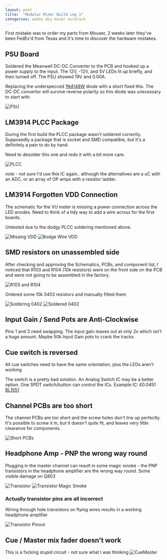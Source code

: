 ```yaml
---
layout: post
title:  "Modular Mixer Build Log 1"
categories: audio diy mixer eurorack
---
```


First mistake was to order my parts from Mouser, 2 weeks later they've been 
FedEx'd from Texas and it's time to discover the hardware mistakes.

## PSU Board

Soldered the Meanwell DC-DC Converter to the PCB and hooked up a power supply to
 the input. The 12V, -12V, and 5V LEDs lit up briefly, and then turned off. The 
PSU showed 19V and 0.00A.

Replacing the underspecced [1N4148W](https://datasheet.lcsc.com/szlcsc/1811061725_ST-Semtech-1N4148W_C81598.pdf)
 diode with a short fixed this. The DC-DC convertor will survive reverse 
polarity so this diode was unecessary to start with.

![PSU](/audio/assets/psu.jpg)

## LM3914 PLCC Package

During the first build the PLCC package wasn't soldered correctly. Supposedly a
package that is socket and SMD compatible, but it's a definitely a pain to do by
 hand.

Need to desolder this one and redo it with a bit more care.

![PLCC](/audio/assets/plcc.jpg)

*note* - not sure I'd use this IC again.. although the alternatives are a uC 
with an ADC, or an array of OP amps with a resistor ladder.

## LM3914 Forgotten VDD Connection

The schematic for the VU meter is missing a power connection across the LED
anodes. Need to think of a tidy way to add a wire across for the first boards.

Untested due to the dodgy PLCC soldering mentioned above.

![Missing VDD](/audio/assets/missing-vdd.png)
![Bodge Wire VDD](/audio/assets/bodge-vdd.jpg)

## SMD resistors on unassembled side

After checking and approving the Schematics, PCBs, and component list, I noticed
 that R103 and R104 (10k resistors) were on the front side on the PCB and were 
not going to be assembled in the factory.

![R103 and R104](/audio/assets/unassembled-smd.png)

Ordered some 10k 0402 resistors and manually fitted them

![Soldering 0402](/audio/assets/0402.jpg)
![Soldered 0402](/audio/assets/0402-soldered.jpg)

## Input Gain / Send Pots are Anti-Clockwise

Pins 1 and 3 need swapping. The input gain maxes out at only 2x which isn't a 
huge amount. Maybe 50k Input Gain pots to crank the tracks.

## Cue switch is reversed

All cue switches need to have the same orientation, plus the LEDs aren't working

The switch is a pretty bad solution. An Analog Switch IC may be a better option. 
One SPDT switch/button can control the ICs. Example IC: £0.0451 [BL1551](https://datasheet.lcsc.com/szlcsc/Shanghai-Belling-BL1551_C82528.pdf)

## Channel PCBs are too short

The channel PCBs are too short and the screw holes don't line up perfectly.
It's possible to screw it in, but it doesn't quite fit, and leaves very little 
clearance for components.

![Short PCBs](/audio/assets/short-pcb.jpg)

## Headphone Amp - PNP the wrong way round

Plugging in the master channel can result in some magic smoke - the PNP 
transistors in the headphone amplifier are the wrong way round. Some visible 
damage on Q803

![Transistor](/audio/assets/transistor.png)
![Transistor Magic Smoke](/audio/assets/blown-transistor.jpg)

### Actually transistor pins are all incorrect

Wiring through hole transistors on flying wires results in a working headphone amplifier

![Transistor Pinout](/audio/assets/transistor-pins.png)

## Cue / Master mix fader doesn't work
This is a fxcking stupid circuit - not sure what I was thinking
![CueMaster](/audio/assets/cue-mix.png)


